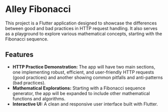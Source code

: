 # Alley Fibonacci

This project is a Flutter application designed to showcase the differences between good and bad practices in HTTP request handling. It also serves as a playground to explore various mathematical concepts, starting with the Fibonacci sequence.

## Features

- **HTTP Practice Demonstration:** The app will have two main sections, one implementing robust, efficient, and user-friendly HTTP requests (good practices) and another showing common pitfalls and anti-patterns (bad practices).
- **Mathematical Explorations:** Starting with a Fibonacci sequence generator, the app will be expanded to include other mathematical functions and algorithms.
- **Interactive UI:** A clean and responsive user interface built with Flutter.
